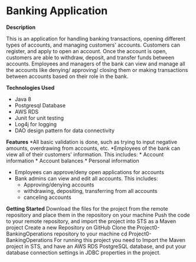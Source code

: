 # Banking Application

**Description**

This is an application for handling banking transactions, opening different types of accounts, and managing customers' accounts. Customers can register, and apply to open an account. Once the account is open, customers are able to withdraw, deposit, and transfer funds between accounts. Employees and managers of the bank can view and manage all the accounts like denying/ approving/ closing them or making transactions between accounts based on their role in the bank.

**Technologies Used**
* Java 8
* Postgresql Database
* AWS RDS
* Junit for unit testing
* Log4j for logging
* DAO design pattern for data connectivity

**Features**
*All basic validation is done, such as trying to input negative amounts, overdrawing from accounts, etc.
*Employees of the bank can view all of their customers' information. This includes:
    * Account information
    * Account balances
    * Personal information
*	Employees can approve/deny open applications for accounts
*	Bank admins can view and edit all accounts. This includes:
    * Approving/denying accounts
    * withdrawing, depositing, transferring from all accounts
    * canceling accounts

**Getting Started**
Download the files for the project from the remote repository and place them in the repository on your machine
Push the code to your remote repository, and import the project into STS as a Maven project
Create a new Repository on GitHub
Clone the Project0-BankingOperations repository to your machine
cd Project0-BankingOperations
For running this project you need to Import the Maven project in STS, and have an AWS RDS PostgreSQL database, and put your database connection settings in JDBC properties in the project.
